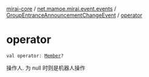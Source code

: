 [mirai-core](../../index.md) / [net.mamoe.mirai.event.events](../index.md) / [GroupEntranceAnnouncementChangeEvent](index.md) / [operator](./operator.md)

# operator

`val operator: `[`Member`](../../net.mamoe.mirai.contact/-member/index.md)`?`

操作人. 为 null 时则是机器人操作

